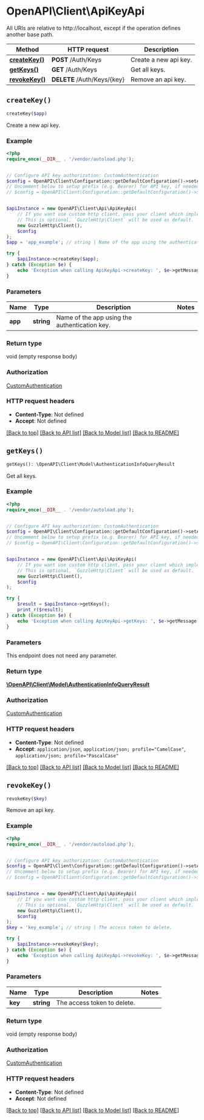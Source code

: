 # OpenAPI\Client\ApiKeyApi

All URIs are relative to http://localhost, except if the operation defines another base path.

| Method | HTTP request | Description |
| ------------- | ------------- | ------------- |
| [**createKey()**](ApiKeyApi.md#createKey) | **POST** /Auth/Keys | Create a new api key. |
| [**getKeys()**](ApiKeyApi.md#getKeys) | **GET** /Auth/Keys | Get all keys. |
| [**revokeKey()**](ApiKeyApi.md#revokeKey) | **DELETE** /Auth/Keys/{key} | Remove an api key. |


## `createKey()`

```php
createKey($app)
```

Create a new api key.

### Example

```php
<?php
require_once(__DIR__ . '/vendor/autoload.php');


// Configure API key authorization: CustomAuthentication
$config = OpenAPI\Client\Configuration::getDefaultConfiguration()->setApiKey('X-Emby-Token', 'YOUR_API_KEY');
// Uncomment below to setup prefix (e.g. Bearer) for API key, if needed
// $config = OpenAPI\Client\Configuration::getDefaultConfiguration()->setApiKeyPrefix('X-Emby-Token', 'Bearer');


$apiInstance = new OpenAPI\Client\Api\ApiKeyApi(
    // If you want use custom http client, pass your client which implements `GuzzleHttp\ClientInterface`.
    // This is optional, `GuzzleHttp\Client` will be used as default.
    new GuzzleHttp\Client(),
    $config
);
$app = 'app_example'; // string | Name of the app using the authentication key.

try {
    $apiInstance->createKey($app);
} catch (Exception $e) {
    echo 'Exception when calling ApiKeyApi->createKey: ', $e->getMessage(), PHP_EOL;
}
```

### Parameters

| Name | Type | Description  | Notes |
| ------------- | ------------- | ------------- | ------------- |
| **app** | **string**| Name of the app using the authentication key. | |

### Return type

void (empty response body)

### Authorization

[CustomAuthentication](../../README.md#CustomAuthentication)

### HTTP request headers

- **Content-Type**: Not defined
- **Accept**: Not defined

[[Back to top]](#) [[Back to API list]](../../README.md#endpoints)
[[Back to Model list]](../../README.md#models)
[[Back to README]](../../README.md)

## `getKeys()`

```php
getKeys(): \OpenAPI\Client\Model\AuthenticationInfoQueryResult
```

Get all keys.

### Example

```php
<?php
require_once(__DIR__ . '/vendor/autoload.php');


// Configure API key authorization: CustomAuthentication
$config = OpenAPI\Client\Configuration::getDefaultConfiguration()->setApiKey('X-Emby-Token', 'YOUR_API_KEY');
// Uncomment below to setup prefix (e.g. Bearer) for API key, if needed
// $config = OpenAPI\Client\Configuration::getDefaultConfiguration()->setApiKeyPrefix('X-Emby-Token', 'Bearer');


$apiInstance = new OpenAPI\Client\Api\ApiKeyApi(
    // If you want use custom http client, pass your client which implements `GuzzleHttp\ClientInterface`.
    // This is optional, `GuzzleHttp\Client` will be used as default.
    new GuzzleHttp\Client(),
    $config
);

try {
    $result = $apiInstance->getKeys();
    print_r($result);
} catch (Exception $e) {
    echo 'Exception when calling ApiKeyApi->getKeys: ', $e->getMessage(), PHP_EOL;
}
```

### Parameters

This endpoint does not need any parameter.

### Return type

[**\OpenAPI\Client\Model\AuthenticationInfoQueryResult**](../Model/AuthenticationInfoQueryResult.md)

### Authorization

[CustomAuthentication](../../README.md#CustomAuthentication)

### HTTP request headers

- **Content-Type**: Not defined
- **Accept**: `application/json`, `application/json; profile="CamelCase"`, `application/json; profile="PascalCase"`

[[Back to top]](#) [[Back to API list]](../../README.md#endpoints)
[[Back to Model list]](../../README.md#models)
[[Back to README]](../../README.md)

## `revokeKey()`

```php
revokeKey($key)
```

Remove an api key.

### Example

```php
<?php
require_once(__DIR__ . '/vendor/autoload.php');


// Configure API key authorization: CustomAuthentication
$config = OpenAPI\Client\Configuration::getDefaultConfiguration()->setApiKey('X-Emby-Token', 'YOUR_API_KEY');
// Uncomment below to setup prefix (e.g. Bearer) for API key, if needed
// $config = OpenAPI\Client\Configuration::getDefaultConfiguration()->setApiKeyPrefix('X-Emby-Token', 'Bearer');


$apiInstance = new OpenAPI\Client\Api\ApiKeyApi(
    // If you want use custom http client, pass your client which implements `GuzzleHttp\ClientInterface`.
    // This is optional, `GuzzleHttp\Client` will be used as default.
    new GuzzleHttp\Client(),
    $config
);
$key = 'key_example'; // string | The access token to delete.

try {
    $apiInstance->revokeKey($key);
} catch (Exception $e) {
    echo 'Exception when calling ApiKeyApi->revokeKey: ', $e->getMessage(), PHP_EOL;
}
```

### Parameters

| Name | Type | Description  | Notes |
| ------------- | ------------- | ------------- | ------------- |
| **key** | **string**| The access token to delete. | |

### Return type

void (empty response body)

### Authorization

[CustomAuthentication](../../README.md#CustomAuthentication)

### HTTP request headers

- **Content-Type**: Not defined
- **Accept**: Not defined

[[Back to top]](#) [[Back to API list]](../../README.md#endpoints)
[[Back to Model list]](../../README.md#models)
[[Back to README]](../../README.md)
